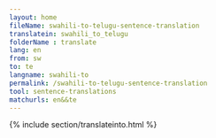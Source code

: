 ```yaml
---
layout: home
fileName: swahili-to-telugu-sentence-translation
translatein: swahili_to_telugu
folderName : translate
lang: en
from: sw
to: te
langname: swahili-to
permalink: /swahili-to-telugu-sentence-translation
tool: sentence-translations
matchurls: en&&te
---
```

{% include section/translateinto.html %}

